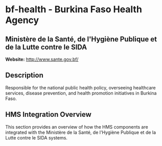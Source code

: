 # bf-health - Burkina Faso Health Agency

## Ministère de la Santé, de l'Hygiène Publique et de la Lutte contre le SIDA

**Website:** http://www.sante.gov.bf/

## Description

Responsible for the national public health policy, overseeing healthcare services, disease prevention, and health promotion initiatives in Burkina Faso.

## HMS Integration Overview

This section provides an overview of how the HMS components are integrated with the Ministère de la Santé, de l'Hygiène Publique et de la Lutte contre le SIDA systems.
